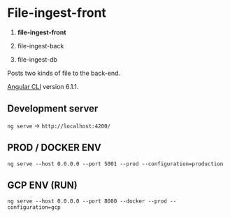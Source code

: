 # File-ingest-front

1. **file-ingest-front**

2. file-ingest-back

3. file-ingest-db

Posts two kinds of file to the back-end.




[Angular CLI](https://github.com/angular/angular-cli) version 6.1.1.

## Development server

`ng serve` -> `http://localhost:4200/`

## PROD / DOCKER ENV

`ng serve --host 0.0.0.0 --port 5001 --prod --configuration=production`

## GCP ENV (RUN)

`ng serve --host 0.0.0.0 --port 8080 --docker --prod --configuration=gcp`